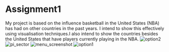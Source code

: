# Assignment1
My project is based on the influence basketball in the United States (NBA) has had on other countries in the past years. I intend to show this effectively using visualisation techniques.I also intend to show the countries besides the United States that have players currently playing in the NBA.
![option2](https://cloud.githubusercontent.com/assets/15613250/11660091/556379f8-9dc3-11e5-874c-a999f832d821.jpg)
![pi_sector](https://cloud.githubusercontent.com/assets/15613250/11660093/55672076-9dc3-11e5-9f5b-14de948f08e9.jpg)
![menu_screenshot](https://cloud.githubusercontent.com/assets/15613250/11660094/55671ee6-9dc3-11e5-916b-c73266a2d0a0.jpg)
![option1](https://cloud.githubusercontent.com/assets/15613250/11660092/55668ef4-9dc3-11e5-886a-f788a69b1529.jpg)

